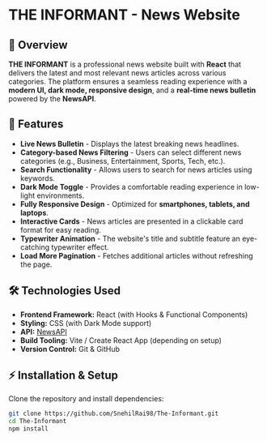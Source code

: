# THE INFORMANT - News Website

## 📌 Overview
**THE INFORMANT** is a professional news website built with **React** that delivers the latest and most relevant news articles across various categories. The platform ensures a seamless reading experience with a **modern UI, dark mode, responsive design**, and a **real-time news bulletin** powered by the **NewsAPI**.

## 🚀 Features
- **Live News Bulletin** - Displays the latest breaking news headlines.  
- **Category-based News Filtering** - Users can select different news categories (e.g., Business, Entertainment, Sports, Tech, etc.).  
- **Search Functionality** - Allows users to search for news articles using keywords.  
- **Dark Mode Toggle** - Provides a comfortable reading experience in low-light environments.  
- **Fully Responsive Design** - Optimized for **smartphones, tablets, and laptops**.  
- **Interactive Cards** - News articles are presented in a clickable card format for easy reading.  
- **Typewriter Animation** - The website's title and subtitle feature an eye-catching typewriter effect.  
- **Load More Pagination** - Fetches additional articles without refreshing the page.  

## 🛠️ Technologies Used
- **Frontend Framework:** React (with Hooks & Functional Components)  
- **Styling:** CSS (with Dark Mode support)  
- **API:** [NewsAPI](https://newsapi.org)  
- **Build Tooling:** Vite / Create React App (depending on setup)  
- **Version Control:** Git & GitHub  

## ⚡ Installation & Setup
Clone the repository and install dependencies:
```bash
git clone https://github.com/SnehilRai98/The-Informant.git
cd The-Informant
npm install
